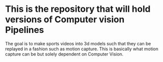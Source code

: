# This is the repository that will hold versions of Computer vision Pipelines
The goal is to make sports videos into 3d models such that they can be replayed in a fashion such as motion capture. 
This is basically what motion capture can be but solely dependent on Computer Vision.
